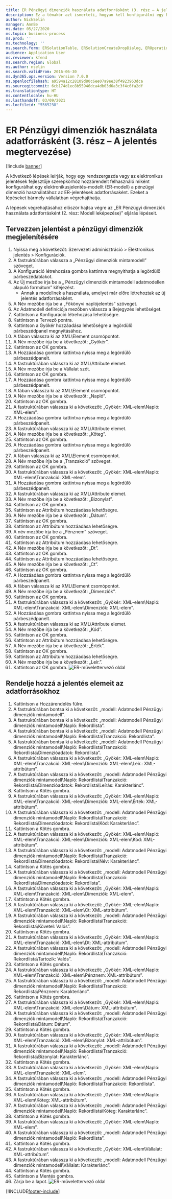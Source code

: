 ```yaml
---
title: ER Pénzügyi dimenziók használata adatforrásként (3. rész – A jelentés megtervezése)
description: Ez a témakör azt ismerteti, hogyan kell konfigurálni egy Elektronikus jelentési (ER) modellt, amely a pénzügyi dimenziókat használja az ER-jelentések adatforrásaként. (3. rész)
author: NickSelin
manager: AnnBe
ms.date: 05/27/2020
ms.topic: business-process
ms.prod: ''
ms.technology: ''
ms.search.form: ERSolutionTable, ERSolutionCreateDropDialog, EROperationDesigner, ERComponentTypeDropDialog
audience: Application User
ms.reviewer: kfend
ms.search.region: Global
ms.author: nselin
ms.search.validFrom: 2016-06-30
ms.dyn365.ops.version: Version 7.0.0
ms.openlocfilehash: a9594a12c28109d80c6ee07a9ee38f4923963dca
ms.sourcegitcommit: 6cb174d1ec8b55946dca4db03d6a3c3f4c6fa2df
ms.translationtype: HT
ms.contentlocale: hu-HU
ms.lasthandoff: 03/09/2021
ms.locfileid: "5565238"
---
```

# <a name="er-use-financial-dimensions-as-a-data-source-part-3---design-the-report"></a>ER Pénzügyi dimenziók használata adatforrásként (3. rész – A jelentés megtervezése)

[!include [banner](../../includes/banner.md)]

A következő lépések leírják, hogy egy rendszergazda vagy az elektronikus jelentések fejlesztője szerepkörhöz hozzárendelt felhasználó miként konfigurálhat egy elektronikusjelentés-modellt (ER-modell) a pénzügyi dimenzió használatához az ER-jelentések adatforrásaként. Ezeket a lépéseket bármely vállalatban végrehajthatja.

A lépések végrehajtásához először hajtsa végre az „ER Pénzügyi dimenziók használata adatforrásként (2. rész: Modell leképezése)” eljárás lépéseit.


## <a name="design-a-report-to-present-financial-dimensions"></a>Tervezzen jelentést a pénzügyi dimenziók megjelenítésére
1. Nyissa meg a következőt: Szervezeti adminisztráció > Elektronikus jelentés > Konfigurációk.
2. A fastruktúrában válassza a „Pénzügyi dimenziók mintamodell” szöveget.
3. A Konfiguráció létrehozása gombra kattintva megnyithatja a legördülő párbeszédablakot.
4. Az Új mezőbe írja be a „ Pénzügyi dimenziók mintamodell adatmodellen alapuló formátum” kifejezést.
    * Annak a modellnek a használata, amelyet már előre létrehoztak az új jelentés adatforrásaként.  
5. A Név mezőbe írja be a „Főkönyvi naplójelentés” szöveget.
6. Az Adatmodell definíciója mezőben válassza a Bejegyzés lehetőséget.
7. Kattintson a Konfiguráció létrehozása lehetőségre.
8. Kattintson a Tervező pontra.
9. Kattintson a Gyökér hozzáadása lehetőségre a legördülő párbeszédpanel megnyitásához.
10. A fában válassza ki az XML\Element csomópontot.
11. A Név mezőbe írja be a következőt: „Gyökér”.
12. Kattintson az OK gombra.
13. A Hozzáadása gombra kattintva nyissa meg a legördülő párbeszédpanelt.
14. A fastruktúrában válassza ki az XML\Attribute elemet.
15. A Név mezőbe írja be a Vállalat szót.
16. Kattintson az OK gombra.
17. A Hozzáadása gombra kattintva nyissa meg a legördülő párbeszédpanelt.
18. A fában válassza ki az XML\Element csomópontot.
19. A Név mezőbe írja be a következőt: „Napló”.
20. Kattintson az OK gombra.
21. A fastruktúrában válassza ki a következőt: „Gyökér: XML-elem\Napló: XML-elem”.
22. A Hozzáadása gombra kattintva nyissa meg a legördülő párbeszédpanelt.
23. A fastruktúrában válassza ki az XML\Attribute elemet.
24. A Név mezőbe írja be a következőt: „Köteg”.
25. Kattintson az OK gombra.
26. A Hozzáadása gombra kattintva nyissa meg a legördülő párbeszédpanelt.
27. A fában válassza ki az XML\Element csomópontot.
28. A Név mezőbe írja be a „Tranzakció” szöveget.
29. Kattintson az OK gombra.
30. A fastruktúrában válassza ki a következőt: „Gyökér: XML-elem\Napló: XML-elem\Tranzakció: XML-elem”.
31. A Hozzáadása gombra kattintva nyissa meg a legördülő párbeszédpanelt.
32. A fastruktúrában válassza ki az XML\Attribute elemet.
33. A Név mezőbe írja be a következőt: „Bizonylat”.
34. Kattintson az OK gombra.
35. Kattintson az Attribútum hozzáadása lehetőségre.
36. A Név mezőbe írja be a következőt: „Dátum”.
37. Kattintson az OK gombra.
38. Kattintson az Attribútum hozzáadása lehetőségre.
39. A név mezőbe írja be a „Pénznem” szöveget.
40. Kattintson az OK gombra.
41. Kattintson az Attribútum hozzáadása lehetőségre.
42. A Név mezőbe írja be a következőt: „Dt”.
43. Kattintson az OK gombra.
44. Kattintson az Attribútum hozzáadása lehetőségre.
45. A Név mezőbe írja be a következőt: „Ct”.
46. Kattintson az OK gombra.
47. A Hozzáadása gombra kattintva nyissa meg a legördülő párbeszédpanelt.
48. A fában válassza ki az XML\Element csomópontot.
49. A Név mezőbe írja be a következőt: „Dimenziók”.
50. Kattintson az OK gombra.
51. A fastruktúrában válassza ki a következőt: „Gyökér: XML-elem\Napló: XML-elem\Tranzakció: XML-elem\Dimenziók: XML-elem”.
52. A Hozzáadása gombra kattintva nyissa meg a legördülő párbeszédpanelt.
53. A fastruktúrában válassza ki az XML\Attribute elemet.
54. A Név mezőbe írja be a következőt: „Kód”.
55. Kattintson az OK gombra.
56. Kattintson az Attribútum hozzáadása lehetőségre.
57. A Név mezőbe írja be a következőt: „Érték”.
58. Kattintson az OK gombra.
59. Kattintson az Attribútum hozzáadása lehetőségre.
60. A Név mezőbe írja be a következőt: „Leír.”.
61. Kattintson az OK gombra.
![ER-művelettervező oldal](../media/er-financial-dimensions-guides-format1.png)

## <a name="map-report-elements-to-data-sources"></a>Rendelje hozzá a jelentés elemeit az adatforrásokhoz
1. Kattintson a Hozzárendelés fülre.
2. A fastruktúrában bontsa ki a következőt: „modell: Adatmodell Pénzügyi dimenziók mintamodell”.
3. A fastruktúrában bontsa ki a következőt: „modell: Adatmodell Pénzügyi dimenziók mintamodell\Napló: Rekordlista”.
4. A fastruktúrában bontsa ki a következőt: „modell: Adatmodell Pénzügyi dimenziók mintamodell\Napló: Rekordlista\Tranzakció: Rekordlista”.
5. A fastruktúrában bontsa ki a következőt: „modell: Adatmodell Pénzügyi dimenziók mintamodell\Napló: Rekordlista\Tranzakció: Rekordlista\Dimenzióadatok: Rekordlista”.
6. A fastruktúrában válassza ki a következőt: „Gyökér: XML-elem\Napló: XML-elem\Tranzakció: XML-elem\Dimenziók: XML-elem\Leír.: XML-attribútum”.
7. A fastruktúrában válassza ki a következőt: „modell: Adatmodell Pénzügyi dimenziók mintamodell\Napló: Rekordlista\Tranzakció: Rekordlista\Dimenzióadatok: Rekordlista\Leírás: Karakterlánc”.
8. Kattintson a Kötés gombra.
9. A fastruktúrában válassza ki a következőt: „Gyökér: XML-elem\Napló: XML-elem\Tranzakció: XML-elem\Dimenziók: XML-elem\Érték: XML-attribútum”.
10. A fastruktúrában válassza ki a következőt: „modell: Adatmodell Pénzügyi dimenziók mintamodell\Napló: Rekordlista\Tranzakció: Rekordlista\Dimenzióadatok: Rekordlista\Kód: Karakterlánc”.
11. Kattintson a Kötés gombra.
12. A fastruktúrában válassza ki a következőt: „Gyökér: XML-elem\Napló: XML-elem\Tranzakció: XML-elem\Dimenziók: XML-elem\Kód: XML-attribútum”.
13. A fastruktúrában válassza ki a következőt: „modell: Adatmodell Pénzügyi dimenziók mintamodell\Napló: Rekordlista\Tranzakció: Rekordlista\Dimenzióadatok: Rekordlista\Név: Karakterlánc”.
14. Kattintson a Kötés gombra.
15. A fastruktúrában válassza ki a következőt: „modell: Adatmodell Pénzügyi dimenziók mintamodell\Napló: Rekordlista\Tranzakció: Rekordlista\Dimenzióadatok: Rekordlista”.
16. A fastruktúrában válassza ki a következőt: „Gyökér: XML-elem\Napló: XML-elem\Tranzakció: XML-elem\Dimenziók: XML-elem”.
17. Kattintson a Kötés gombra.
18. A fastruktúrában válassza ki a következőt: „Gyökér: XML-elem\Napló: XML-elem\Tranzakció: XML-elem\Ct: XML-attribútum”.
19. A fastruktúrában válassza ki a következőt: „modell: Adatmodell Pénzügyi dimenziók mintamodell\Napló: Rekordlista\Tranzakció: Rekordlista\Követel: Valós”.
20. Kattintson a Kötés gombra.
21. A fastruktúrában válassza ki a következőt: „Gyökér: XML-elem\Napló: XML-elem\Tranzakció: XML-elem\Dt: XML-attribútum”.
22. A fastruktúrában válassza ki a következőt: „modell: Adatmodell Pénzügyi dimenziók mintamodell\Napló: Rekordlista\Tranzakció: Rekordlista\Tartozik: Valós”.
23. Kattintson a Kötés gombra.
24. A fastruktúrában válassza ki a következőt: „Gyökér: XML-elem\Napló: XML-elem\Tranzakció: XML-elem\Pénznem: XML-attribútum”.
25. A fastruktúrában válassza ki a következőt: „modell: Adatmodell Pénzügyi dimenziók mintamodell\Napló: Rekordlista\Tranzakció: Rekordlista\Pénznem: Karakterlánc”.
26. Kattintson a Kötés gombra.
27. A fastruktúrában válassza ki a következőt: „Gyökér: XML-elem\Napló: XML-elem\Tranzakció: XML-elem\Dátum: XML-attribútum”.
28. A fastruktúrában válassza ki a következőt: „modell: Adatmodell Pénzügyi dimenziók mintamodell\Napló: Rekordlista\Tranzakció: Rekordlista\Dátum: Dátum”.
29. Kattintson a Kötés gombra.
30. A fastruktúrában válassza ki a következőt: „Gyökér: XML-elem\Napló: XML-elem\Tranzakció: XML-elem\Bizonylat: XML-attribútum”.
31. A fastruktúrában válassza ki a következőt: „modell: Adatmodell Pénzügyi dimenziók mintamodell\Napló: Rekordlista\Tranzakció: Rekordlista\Bizonylat: Karakterlánc”.
32. Kattintson a Kötés gombra.
33. A fastruktúrában válassza ki a következőt: „Gyökér: XML-elem\Napló: XML-elem\Tranzakció: XML-elem”.
34. A fastruktúrában válassza ki a következőt: „modell: Adatmodell Pénzügyi dimenziók mintamodell\Napló: Rekordlista\Tranzakció: Rekordlista”.
35. Kattintson a Kötés gombra.
36. A fastruktúrában válassza ki a következőt: „Gyökér: XML-elem\Napló: XML-elem\Köteg: XML-attribútum”.
37. A fastruktúrában válassza ki a következőt: „modell: Adatmodell Pénzügyi dimenziók mintamodell\Napló: Rekordlista\Köteg: Karakterlánc”.
38. Kattintson a Kötés gombra.
39. A fastruktúrában válassza ki a következőt: „Gyökér: XML-elem\Napló: XML-elem”.
40. A fastruktúrában válassza ki a következőt: „modell: Adatmodell Pénzügyi dimenziók mintamodell\Napló: Rekordlista”.
41. Kattintson a Kötés gombra.
42. A fastruktúrában válassza ki a következőt: „Gyökér: XML-elem\Vállalat: XML-attribútum”.
43. A fastruktúrában válassza ki a következőt: „modell: Adatmodell Pénzügyi dimenziók mintamodell\Vállalat: Karakterlánc”.
44. Kattintson a Kötés gombra.
45. Kattintson a Mentés gombra.
46. Zárja be a lapot.
![ER-művelettervező oldal](../media/er-financial-dimensions-guides-format2.png)



[!INCLUDE[footer-include](../../../../includes/footer-banner.md)]